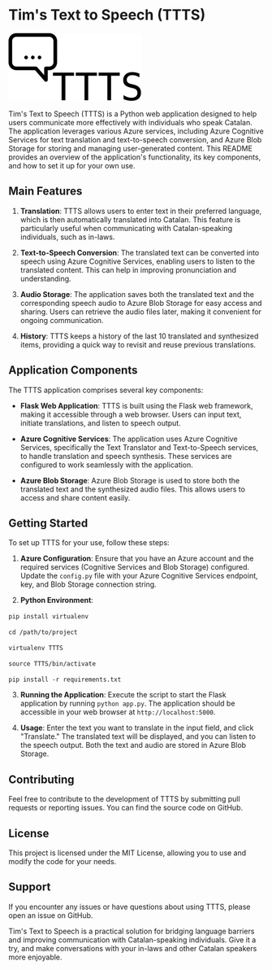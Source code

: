 # Tim's Text to Speech (TTTS)

![logo](g13588.png)

Tim's Text to Speech (TTTS) is a Python web application designed to help users communicate more effectively with individuals who speak Catalan. The application leverages various Azure services, including Azure Cognitive Services for text translation and text-to-speech conversion, and Azure Blob Storage for storing and managing user-generated content. This README provides an overview of the application's functionality, its key components, and how to set it up for your own use.

## Main Features

1. **Translation**: TTTS allows users to enter text in their preferred language, which is then automatically translated into Catalan. This feature is particularly useful when communicating with Catalan-speaking individuals, such as in-laws.

2. **Text-to-Speech Conversion**: The translated text can be converted into speech using Azure Cognitive Services, enabling users to listen to the translated content. This can help in improving pronunciation and understanding.

3. **Audio Storage**: The application saves both the translated text and the corresponding speech audio to Azure Blob Storage for easy access and sharing. Users can retrieve the audio files later, making it convenient for ongoing communication.

4. **History**: TTTS keeps a history of the last 10 translated and synthesized items, providing a quick way to revisit and reuse previous translations.

## Application Components

The TTTS application comprises several key components:

- **Flask Web Application**: TTTS is built using the Flask web framework, making it accessible through a web browser. Users can input text, initiate translations, and listen to speech output.

- **Azure Cognitive Services**: The application uses Azure Cognitive Services, specifically the Text Translator and Text-to-Speech services, to handle translation and speech synthesis. These services are configured to work seamlessly with the application.

- **Azure Blob Storage**: Azure Blob Storage is used to store both the translated text and the synthesized audio files. This allows users to access and share content easily.

## Getting Started

To set up TTTS for your use, follow these steps:

1. **Azure Configuration**: Ensure that you have an Azure account and the required services (Cognitive Services and Blob Storage) configured. Update the `config.py` file with your Azure Cognitive Services endpoint, key, and Blob Storage connection string.

2. **Python Environment**: 

``pip install virtualenv``

``cd /path/to/project``

``virtualenv TTTS``

``source TTTS/bin/activate``

``pip install -r requirements.txt``




3. **Running the Application**: Execute the script to start the Flask application by running `python app.py`. The application should be accessible in your web browser at `http://localhost:5000`.

4. **Usage**: Enter the text you want to translate in the input field, and click "Translate." The translated text will be displayed, and you can listen to the speech output. Both the text and audio are stored in Azure Blob Storage.

## Contributing

Feel free to contribute to the development of TTTS by submitting pull requests or reporting issues. You can find the source code on GitHub.

## License

This project is licensed under the MIT License, allowing you to use and modify the code for your needs.

## Support

If you encounter any issues or have questions about using TTTS, please open an issue on GitHub.

Tim's Text to Speech is a practical solution for bridging language barriers and improving communication with Catalan-speaking individuals. Give it a try, and make conversations with your in-laws and other Catalan speakers more enjoyable.
